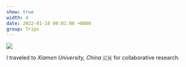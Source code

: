 ```yaml
---
show: true
width: 4
date: 2022-01-10 00:01:00 +0800
group: Trips
---
```

<div>
  <img data-src="{{ 'assets/images/etc/IMG_8317.webp' | relative_url }}" class="lazy w-100 rounded-top" src="{{ '/assets/images/empty_300x200.webp' | relative_url }}">
  <div class="card-body">
    <p class="card-text">
      I traveled to <i>Xiamen University, China</i> 🇨🇳 for collaborative research.
    </p>
  </div>
</div>
